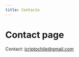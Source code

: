```yaml
---
title: Contacto
---
```


<!-- <h1>Contact page</h1>
<p>Contact: icriptochile@gmail.com</p> -->

# Contact page
Contact: icriptochile@gmail.com